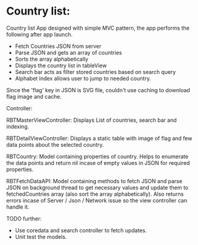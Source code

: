 # Country list: 

Country list App designed with simple MVC pattern, the app performs the following after app launch.

* Fetch Countries JSON from server
* Parse JSON and gets an array of countries
* Sorts the array alphabetically
* Displays the country list in tableView
* Search bar acts as filter stored countries based on search query
* Alphabet index allows user to jump to needed country.

Since the 'flag' key in JSON is SVG file, couldn't use caching to download flag image and cache.

Controller: 

RBTMasterViewController:
Displays List of countries, search bar and indexing. 

RBTDetailViewController:
Displays a static table with image of flag and few data points about the selected country.

RBTCountry:
Model containing properties of country. Helps to enumerate the data points and return nil incase of empty values in JSON for required properties.

RBTFetchDataAPI:
Model containing methods to fetch JSON and parse JSON on background thread to get necessary values and update them to fetchedCountries array (also sort the array alphabetically). Also returns errors incase of Server / Json / Network issue so the view controller can handle it.

TODO further:

* Use coredata and search controller to fetch updates.
* Unit test the models.
